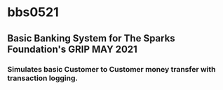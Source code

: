 # bbs0521
## Basic Banking System for The Sparks Foundation's GRIP MAY 2021
### Simulates basic Customer to Customer money transfer with transaction logging.
